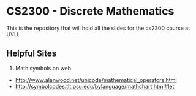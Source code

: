 CS2300 - Discrete Mathematics
=========================================

This is the repository that will hold all the slides for the cs2300 course at UVU.   

## Helpful Sites

1. Math symbols on web
* http://www.alanwood.net/unicode/mathematical_operators.html 
* http://symbolcodes.tlt.psu.edu/bylanguage/mathchart.html#let 
